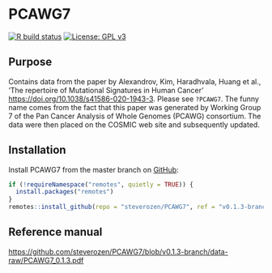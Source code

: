 
<!-- README.md is generated from README.Rmd. Please edit that file -->

# PCAWG7

<!-- badges: start -->

[![R build
status](https://github.com/steverozen/PCAWG7/workflows/R-CMD-check/badge.svg)](https://github.com/steverozen/PCAWG7/actions)
[![License: GPL
v3](https://img.shields.io/badge/License-GPLv3-blue.svg)](https://www.gnu.org/licenses/gpl-3.0)

<!-- badges: end -->

## Purpose

Contains data from the paper by Alexandrov, Kim, Haradhvala, Huang et
al., ‘The repertoire of Mutational Signatures in Human Cancer’
<https://doi.org/10.1038/s41586-020-1943-3>. Please see `?PCAWG7`. The
funny name comes from the fact that this paper was generated by Working
Group 7 of the Pan Cancer Analysis of Whole Genomes (PCAWG) consortium.
The data were then placed on the COSMIC web site and subsequently
updated.

## Installation

Install PCAWG7 from the master branch on [GitHub](https://github.com/):

``` r
if (!requireNamespace("remotes", quietly = TRUE)) {
  install.packages("remotes")
}
remotes::install_github(repo = "steverozen/PCAWG7", ref = "v0.1.3-branch")
```

## Reference manual

<https://github.com/steverozen/PCAWG7/blob/v0.1.3-branch/data-raw/PCAWG7_0.1.3.pdf>
